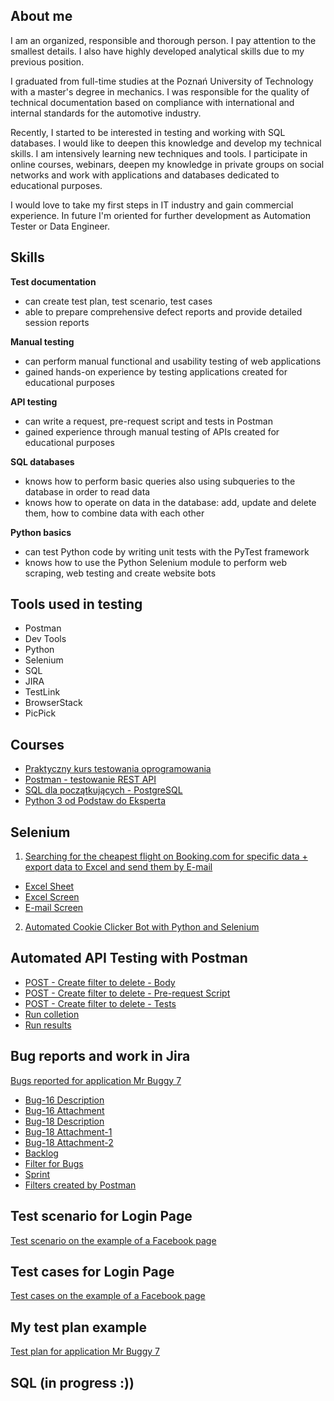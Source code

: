 ## About me

I am an organized, responsible and thorough person. I pay attention to the smallest details. I also have highly developed analytical skills due to my previous position.

I graduated from full-time studies at the Poznań University of Technology with a master's degree in mechanics. I was responsible for the quality of technical documentation based on compliance with international and internal standards for the automotive industry.

Recently, I started to be interested in testing and working with SQL databases. I would like to deepen this knowledge and develop my technical skills. I am intensively learning new techniques and tools. I participate in online courses, webinars, deepen my knowledge in private groups on social networks and work with applications and databases dedicated to educational purposes. 

I would love to take my first steps in IT industry and gain commercial experience. In future I'm oriented for further development as Automation Tester or Data Engineer.

## Skills

**Test documentation**

* can create test plan, test scenario, test cases
* able to prepare comprehensive defect reports and provide detailed session reports

**Manual testing**

* can perform manual functional and usability testing of web applications
* gained hands-on experience by testing applications created for educational purposes

**API testing**

* can write a request, pre-request script and tests in Postman
* gained experience through manual testing of APIs created for educational purposes

**SQL databases**

* knows how to perform basic queries also using subqueries to the database in order to read data
* knows how to operate on data in the database: add, update and delete them, how to combine data with each other

**Python basics**

* can test Python code by writing unit tests with the PyTest framework
* knows how to use the Python Selenium module to perform web scraping, web testing and create website bots

## Tools used in testing

* Postman
* Dev Tools
* Python
* Selenium
* SQL
* JIRA
* TestLink
* BrowserStack
* PicPick

## Courses

* [Praktyczny kurs testowania oprogramowania](https://www.udemy.com/courses/search/?src=ukw&q=Praktyczny+kurs+testowania+oprogramowania)
* [Postman - testowanie REST API](https://www.udemy.com/course/kurs-postman/)
* [SQL dla początkujących - PostgreSQL](https://www.udemy.com/course/sql-dla-poczatkujacych-postgresql-z-podrecznikiem-pdf/?src=sac&kw=sql+dla+pocz%C4%85tkuj%C4%85cych)
* [Python 3 od Podstaw do Eksperta](https://www.udemy.com/course/python-od-podstaw-dla-poczatkujacych/)

## Selenium 

1. [Searching for the cheapest flight on Booking.com for specific data + export data to Excel and send them by E-mail](https://github.com/KrzysztofBudkiewicz/Booking-Cheapest-Flight) 
* [Excel Sheet](https://docs.google.com/spreadsheets/d/1T40OdusWLHSfGfBUVxEigwxPi8IL5Xp7/edit?usp=sharing&ouid=107660815426328709421&rtpof=true&sd=true)
* [Excel Screen](https://drive.google.com/file/d/14Ygogf3-LqOC-SIkwGGjXH8XQE2W2mLZ/view?usp=sharing)
* [E-mail Screen](https://drive.google.com/file/d/1A-rZ6GdHItVhLDrRSxryI65-dYyM8ERy/view?usp=sharing)

2. [Automated Cookie Clicker Bot with Python and Selenium](https://github.com/KrzysztofBudkiewicz/CookieClicker/blob/main/CookieClicker/CookieClicker.py)

## Automated API Testing with Postman

* [POST - Create filter to delete - Body](https://drive.google.com/file/d/1svH-zjk0emxiIvL1FABLjxYWvDGQNYw7/view?usp=sharing)
* [POST - Create filter to delete - Pre-request Script](https://drive.google.com/file/d/1Znk9c1HphTCxpnR-fM7YJA6IaU5wvVcZ/view?usp=sharing)
* [POST - Create filter to delete - Tests](https://drive.google.com/file/d/1eMUBILSWPXNKlmhqFUv3uQdQ_PjtbRvn/view?usp=sharing)
* [Run colletion](https://drive.google.com/file/d/1CBoXDLeNBmtM_i7Ai8WZy0AHbDSUNBmx/view?usp=sharing)
* [Run results](https://drive.google.com/file/d/14IntR2FOKtP3iD0yqr6NourVX7eXXeJU/view?usp=sharing)

## Bug reports and work in Jira

[Bugs reported for application Mr Buggy 7](https://tester-krzysztof.atlassian.net/jira/software/projects/MRBUG/boards/2)
* [Bug-16 Description](https://drive.google.com/file/d/16ZPpj4obfI-7ps-tus9zMoNQWVpGJOcP/view?usp=sharing)
* [Bug-16 Attachment](https://drive.google.com/file/d/1p2M1YdQVk0xIoy2uaFFF2mw6CTyZdQb7/view?usp=sharing)
* [Bug-18 Description](https://drive.google.com/file/d/1-neNAODcAC1e-YARDxVniAI9Ja1y833f/view?usp=sharing)
* [Bug-18 Attachment-1](https://drive.google.com/file/d/1bWRWI6SyC-KDMIpE-peQNm0XGFZ3W2xG/view?usp=sharing)
* [Bug-18 Attachment-2](https://drive.google.com/file/d/1p3Ne9JDj-9xBkfKGCU-jvloiT3K9W6Ii/view?usp=sharing)
* [Backlog](https://drive.google.com/file/d/1VAWmmK60UW5up410RTXn7GOQ7oNpgrFT/view?usp=sharing)
* [Filter for Bugs](https://drive.google.com/file/d/1K0sL93IO259RoS_557Y3AjVv23U-Z6xa/view?usp=sharing)
* [Sprint](https://drive.google.com/file/d/1ZnVNzcyQeXDXzX5_pnu7qIiMkDYFXbQU/view?usp=sharing)
* [Filters created by Postman](https://drive.google.com/file/d/1t_NmGLQXiKiiySJlzErbZ6OcNOKTFh_k/view?usp=sharing)

## Test scenario for Login Page

[Test scenario on the example of a Facebook page](https://1drv.ms/x/s!AiVNqmaoysUNjFO762iC-3kDvE82?e=yE7flT)

## Test cases for Login Page

[Test cases on the example of a Facebook page](https://1drv.ms/x/s!AiVNqmaoysUNjFRaBlIUXRCF-7-t?e=08PZke)

## My test plan example

[Test plan for application Mr Buggy 7](https://drive.google.com/drive/u/1/folders/1YgEkqBS9XO6WoZjNcKAYlUDfnzLjXKcU?hl=pl)

## SQL (in progress :))




